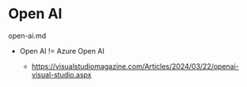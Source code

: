# Open AI

open-ai.md

*   Open AI != Azure Open AI

    *   https://visualstudiomagazine.com/Articles/2024/03/22/openai-visual-studio.aspx
